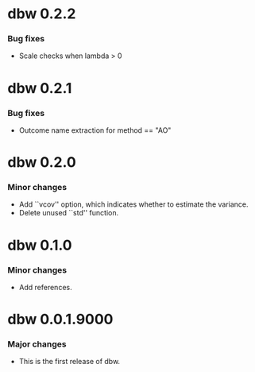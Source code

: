 # dbw 0.2.2
### Bug fixes
* Scale checks when lambda > 0

# dbw 0.2.1
### Bug fixes
* Outcome name extraction for method == "AO"

# dbw 0.2.0
### Minor changes
* Add ``vcov'' option, which indicates whether to estimate the variance.
* Delete unused ``std'' function.

# dbw 0.1.0
### Minor changes
* Add references.

# dbw 0.0.1.9000
### Major changes
* This is the first release of dbw.

